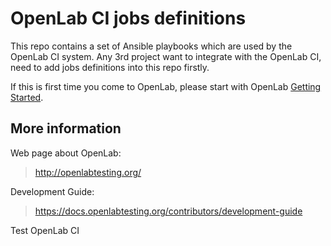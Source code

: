 OpenLab CI jobs definitions
===========================

This repo contains a set of Ansible playbooks which are used by the OpenLab CI
system. Any 3rd project want to integrate with the OpenLab CI, need to add
jobs definitions into this repo firstly.

If this is first time you come to OpenLab, please start with OpenLab
[Getting Started](https://docs.openlabtesting.org/).

More information
----------------
Web page about OpenLab:

> http://openlabtesting.org/

Development Guide:

> https://docs.openlabtesting.org/contributors/development-guide

Test OpenLab CI
